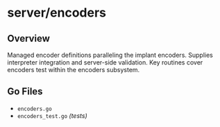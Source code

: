 # server/encoders

## Overview

Managed encoder definitions paralleling the implant encoders. Supplies interpreter integration and server-side validation. Key routines cover encoders test within the encoders subsystem.

## Go Files

- `encoders.go`
- `encoders_test.go` *(tests)*
